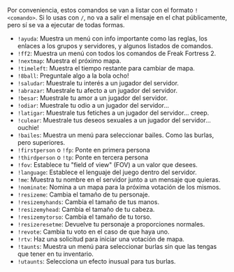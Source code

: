 Por conveniencia, estos comandos se van a listar con el formato `!<comando>`. Si lo usas con `/`, no va a salir el mensaje en el chat públicamente, pero sí se va a ejecutar de todas formas.

- `!ayuda`: Muestra un menú con info importante como las reglas, los enlaces a los grupos y servidores, y algunos listados de comandos.
- `!ff2`: Muestra un menú con todos los comandos de Freak Fortress 2.
- `!nextmap`: Muestra el próximo mapa.
- `!timeleft`: Muestra el tiempo restante para cambiar de mapa.
- `!8ball`: Preguntale algo a la bola ocho!
- `!saludar`: Muestrale tu interés a un jugador del servidor.
- `!abrazar`: Muestrale tu afecto a un jugador del servidor.
- `!besar`: Muestrale tu amor a un jugador del servidor.
- `!odiar`: Muestrale tu odio a un jugador del servidor...
- `!latigar`: Muestrale tus fetiches a un jugador del servidor... creep.
- `!culear`: Muestrale tus deseos sexuales a un jugador del servidor... ouchie!
- `!bailes`: Muestra un menú para seleccionar bailes. Como las burlas, pero superiores.
- `!firstperson` o `!fp`: Ponte en primera persona
- `!thirdperson` o `!tp`: Ponte en tercera persona
- `!fov`: Establece tu "field of view" (FOV) a un valor que desees.
- `!language`: Establece el lenguaje del juego dentro del servidor.
- `!me`: Muestra tu nombre en el servidor junto a un mensaje que quieras.
- `!nominate`: Nomina a un mapa para la próxima votación de los mismos.
- `!resizeme`: Cambia el tamaño de tu personaje.
- `!resizemyhands`: Cambia el tamaño de tus manos.
- `!resizemyhead`: Cambia el tamaño de tu cabeza.
- `!resizemytorso`: Cambia el tamaño de tu torso.
- `!resizeresetme`: Devuelve tu personaje a proporciones normales.
- `!revote`: Cambia tu voto en el caso de que haya uno.
- `!rtv`: Haz una solicitud para iniciar una votación de mapa.
- `!taunts`: Muestra un menú para seleccionar burlas sin que las tengas que tener en tu inventario.
- `!utaunts`: Selecciona un efecto inusual para tus burlas.